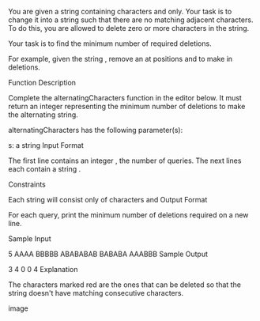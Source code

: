 You are given a string containing characters  and  only. Your task is to change it into a string such that there are no matching adjacent characters. To do this, you are allowed to delete zero or more characters in the string.

Your task is to find the minimum number of required deletions.

For example, given the string , remove an  at positions  and  to make  in  deletions.

Function Description

Complete the alternatingCharacters function in the editor below. It must return an integer representing the minimum number of deletions to make the alternating string.

alternatingCharacters has the following parameter(s):

s: a string
Input Format

The first line contains an integer , the number of queries.
The next  lines each contain a string .

Constraints

Each string  will consist only of characters  and 
Output Format

For each query, print the minimum number of deletions required on a new line.

Sample Input

5
AAAA
BBBBB
ABABABAB
BABABA
AAABBB
Sample Output

3
4
0
0
4
Explanation

The characters marked red are the ones that can be deleted so that the string doesn't have matching consecutive characters.

image
